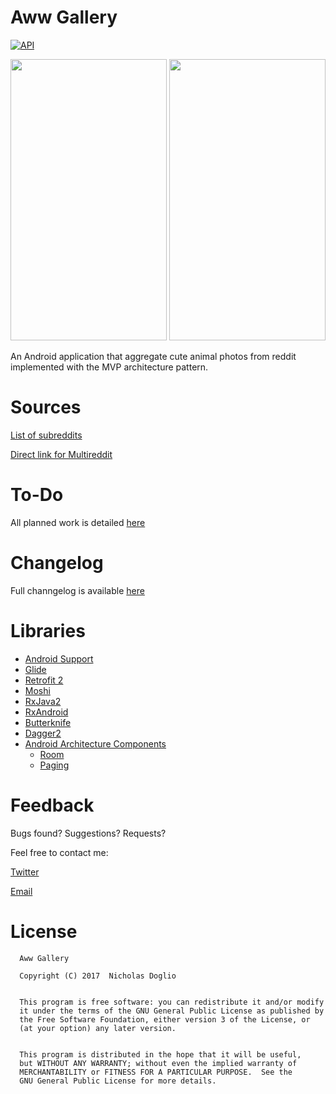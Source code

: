 # Aww Gallery

[![API](https://img.shields.io/badge/API-19%2B-brightgreen.svg?style=flat)](https://android-arsenal.com/api?level=19)


<img src="https://i.imgur.com/84Oc8Kg.png" width="250" height="450"> <img src="https://i.imgur.com/p4GgtVy.png" width="250" height="450">


An Android application that aggregate cute animal photos from reddit implemented with the MVP architecture pattern. 

# Sources

[List of subreddits](sources.txt)

[Direct link for Multireddit](https://www.reddit.com/user/NicholasDoglio/m/awwgallery/)


# To-Do

All planned work is detailed [here](https://docs.google.com/spreadsheets/d/1obxJnpqz13x_06i73_Eo9gyBx5_Q-4d78GDwvzWqvQg/edit?usp=sharing) 

# Changelog

Full channgelog is available [here](https://github.com/WhosNickDoglio/Aww-Gallery/releases)

# Libraries
- [Android Support](https://developer.android.com/topic/libraries/support-library/index.html) 
- [Glide](https://bumptech.github.io/glide/)
- [Retrofit 2](https://square.github.io/retrofit/)
- [Moshi](https://github.com/square/moshi)
- [RxJava2](https://github.com/ReactiveX/RxJava)
- [RxAndroid](https://github.com/ReactiveX/RxAndroid)
- [Butterknife](https://jakewharton.github.io/butterknife/)
- [Dagger2](https://google.github.io/dagger/)
- [Android Architecture Components](https://developer.android.com/topic/libraries/architecture/index.html)
  - [Room](https://developer.android.com/topic/libraries/architecture/room.html)
  - [Paging](https://developer.android.com/topic/libraries/architecture/paging.html)
  

# Feedback

Bugs found? Suggestions? Requests?

Feel free to contact me:

[Twitter](https://twitter.com/WhosNickDoglio)

[Email](mailto:NicholasDoglio@Gmail.com)

# License 
  
      Aww Gallery
      
      Copyright (C) 2017  Nicholas Doglio
      
  
      This program is free software: you can redistribute it and/or modify
      it under the terms of the GNU General Public License as published by
      the Free Software Foundation, either version 3 of the License, or
      (at your option) any later version.
      
  
      This program is distributed in the hope that it will be useful,
      but WITHOUT ANY WARRANTY; without even the implied warranty of
      MERCHANTABILITY or FITNESS FOR A PARTICULAR PURPOSE.  See the
      GNU General Public License for more details.
